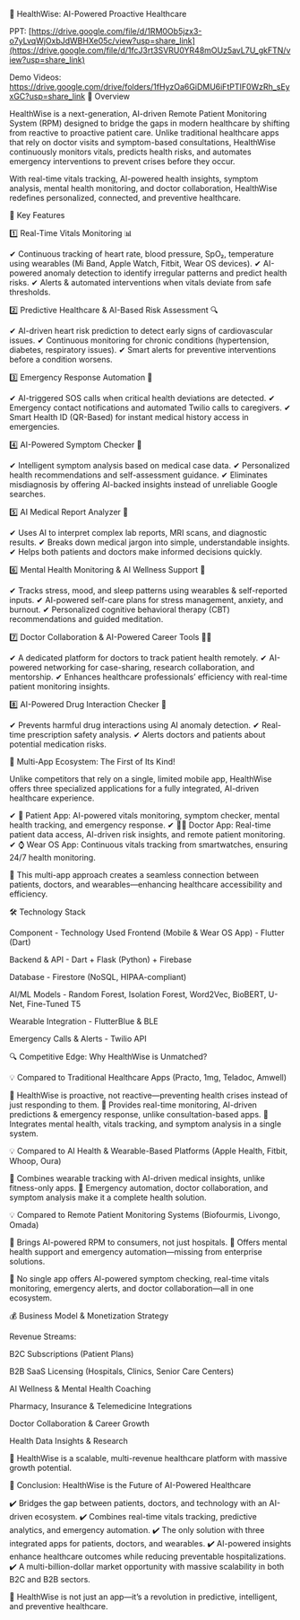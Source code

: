 🚀 HealthWise: AI-Powered Proactive Healthcare

PPT:
[https://drive.google.com/file/d/1RM0Ob5jzx3-o7yLvqWjOxbJdWBHXe05c/view?usp=share_link](https://drive.google.com/file/d/1fcJ3rt3SVRU0YR48mOUz5avL7U_gkFTN/view?usp=share_link)

Demo Videos:
https://drive.google.com/drive/folders/1fHyzOa6GiDMU6iFtPTIF0WzRh_sEyxGC?usp=share_link
📌 Overview

HealthWise is a next-generation, AI-driven Remote Patient Monitoring System (RPM) designed to bridge the gaps in modern healthcare by shifting from reactive to proactive patient care. Unlike traditional healthcare apps that rely on doctor visits and symptom-based consultations, HealthWise continuously monitors vitals, predicts health risks, and automates emergency interventions to prevent crises before they occur.

With real-time vitals tracking, AI-powered health insights, symptom analysis, mental health monitoring, and doctor collaboration, HealthWise redefines personalized, connected, and preventive healthcare.

🌟 Key Features

1️⃣ Real-Time Vitals Monitoring 📊

✔ Continuous tracking of heart rate, blood pressure, SpO₂, temperature using wearables (Mi Band, Apple Watch, Fitbit, Wear OS devices).
✔ AI-powered anomaly detection to identify irregular patterns and predict health risks.
✔ Alerts & automated interventions when vitals deviate from safe thresholds.

2️⃣ Predictive Healthcare & AI-Based Risk Assessment 🔍

✔ AI-driven heart risk prediction to detect early signs of cardiovascular issues.
✔ Continuous monitoring for chronic conditions (hypertension, diabetes, respiratory issues).
✔ Smart alerts for preventive interventions before a condition worsens.

3️⃣ Emergency Response Automation 🚨

✔ AI-triggered SOS calls when critical health deviations are detected.
✔ Emergency contact notifications and automated Twilio calls to caregivers.
✔ Smart Health ID (QR-Based) for instant medical history access in emergencies.

4️⃣ AI-Powered Symptom Checker 🤒

✔ Intelligent symptom analysis based on medical case data.
✔ Personalized health recommendations and self-assessment guidance.
✔ Eliminates misdiagnosis by offering AI-backed insights instead of unreliable Google searches.

5️⃣ AI Medical Report Analyzer 📑

✔ Uses AI to interpret complex lab reports, MRI scans, and diagnostic results.
✔ Breaks down medical jargon into simple, understandable insights.
✔ Helps both patients and doctors make informed decisions quickly.

6️⃣ Mental Health Monitoring & AI Wellness Support 🧠

✔ Tracks stress, mood, and sleep patterns using wearables & self-reported inputs.
✔ AI-powered self-care plans for stress management, anxiety, and burnout.
✔ Personalized cognitive behavioral therapy (CBT) recommendations and guided meditation.

7️⃣ Doctor Collaboration & AI-Powered Career Tools 👨‍⚕️

✔ A dedicated platform for doctors to track patient health remotely.
✔ AI-powered networking for case-sharing, research collaboration, and mentorship.
✔ Enhances healthcare professionals’ efficiency with real-time patient monitoring insights.

8️⃣ AI-Powered Drug Interaction Checker 💊

✔ Prevents harmful drug interactions using AI anomaly detection.
✔ Real-time prescription safety analysis.
✔ Alerts doctors and patients about potential medication risks.

📱 Multi-App Ecosystem: The First of Its Kind!

Unlike competitors that rely on a single, limited mobile app, HealthWise offers three specialized applications for a fully integrated, AI-driven healthcare experience.

✔ 📱 Patient App: AI-powered vitals monitoring, symptom checker, mental health tracking, and emergency response.
✔ 👨‍⚕️ Doctor App: Real-time patient data access, AI-driven risk insights, and remote patient monitoring.
✔ ⌚ Wear OS App: Continuous vitals tracking from smartwatches, ensuring 24/7 health monitoring.

📢 This multi-app approach creates a seamless connection between patients, doctors, and wearables—enhancing healthcare accessibility and efficiency.

🛠️ Technology Stack

Component - Technology Used
Frontend (Mobile & Wear OS App) - Flutter (Dart)

Backend & API - Dart + Flask (Python) + Firebase

Database - Firestore (NoSQL, HIPAA-compliant)

AI/ML Models - Random Forest, Isolation Forest, Word2Vec, BioBERT, U-Net, Fine-Tuned T5

Wearable Integration - FlutterBlue & BLE

Emergency Calls & Alerts - Twilio API

🔍 Competitive Edge: Why HealthWise is Unmatched?

💡 Compared to Traditional Healthcare Apps (Practo, 1mg, Teladoc, Amwell)

🚀 HealthWise is proactive, not reactive—preventing health crises instead of just responding to them.
🚀 Provides real-time monitoring, AI-driven predictions & emergency response, unlike consultation-based apps.
🚀 Integrates mental health, vitals tracking, and symptom analysis in a single system.

💡 Compared to AI Health & Wearable-Based Platforms (Apple Health, Fitbit, Whoop, Oura)

🚀 Combines wearable tracking with AI-driven medical insights, unlike fitness-only apps.
🚀 Emergency automation, doctor collaboration, and symptom analysis make it a complete health solution.

💡 Compared to Remote Patient Monitoring Systems (Biofourmis, Livongo, Omada)

🚀 Brings AI-powered RPM to consumers, not just hospitals.
🚀 Offers mental health support and emergency automation—missing from enterprise solutions.

📢 No single app offers AI-powered symptom checking, real-time vitals monitoring, emergency alerts, and doctor collaboration—all in one ecosystem.

💰 Business Model & Monetization Strategy

Revenue Streams:

B2C Subscriptions (Patient Plans)

B2B SaaS Licensing (Hospitals, Clinics, Senior Care Centers)

AI Wellness & Mental Health Coaching

Pharmacy, Insurance & Telemedicine Integrations

Doctor Collaboration & Career Growth

Health Data Insights & Research

📢 HealthWise is a scalable, multi-revenue healthcare platform with massive growth potential.

🚀 Conclusion: HealthWise is the Future of AI-Powered Healthcare

✔️ Bridges the gap between patients, doctors, and technology with an AI-driven ecosystem.
✔️ Combines real-time vitals tracking, predictive analytics, and emergency automation.
✔️ The only solution with three integrated apps for patients, doctors, and wearables.
✔️ AI-powered insights enhance healthcare outcomes while reducing preventable hospitalizations.
✔️ A multi-billion-dollar market opportunity with massive scalability in both B2C and B2B sectors.

📢 HealthWise is not just an app—it’s a revolution in predictive, intelligent, and preventive healthcare.

